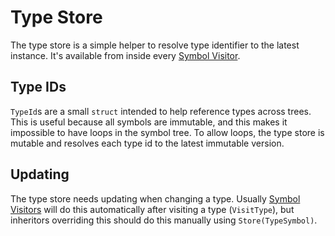 # Type Store

The type store is a simple helper to resolve type identifier to the latest instance.
It's available from inside every [Symbol Visitor](./symbol-visitor.md).

## Type IDs

`TypeId`s are a small `struct` intended to help reference types across trees.
This is useful because all symbols are immutable, and this makes it impossible to have loops in the symbol tree.
To allow loops, the type store is mutable and resolves each type id to the latest immutable version.

## Updating

The type store needs updating when changing a type. Usually [Symbol Visitors](./symbol-visitor) will do this automatically after visiting a type (`VisitType`), but inheritors overriding this should do this manually using
`Store(TypeSymbol)`.
